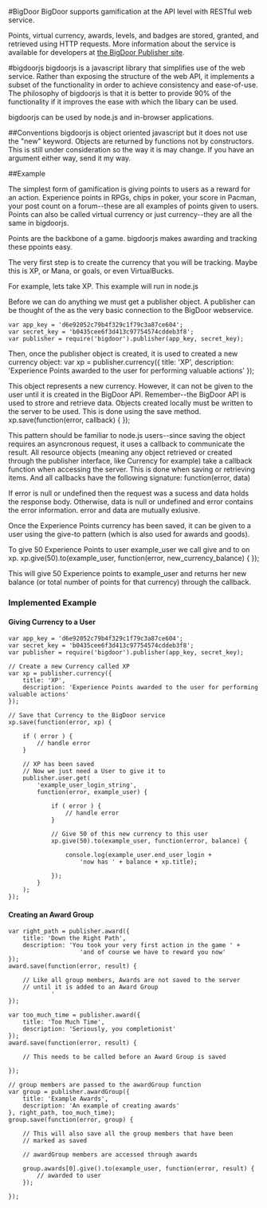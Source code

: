 #BigDoor
BigDoor supports gamification at the API level with RESTful web service.

Points, virtual currency, awards, levels, and badges are stored, granted, and retrieved using HTTP requests. More information about the service is available for developers at [the BigDoor Publisher site](http://publisher.bigdoor.com).

#bigdoorjs
bigdoorjs is a javascript library that simplifies use of the web service. Rather than exposing the structure of the web API, it implements a subset of the functionality in order to achieve consistency and ease-of-use. The philosophy of bigdoorjs is that it is better to provide 90% of the functionality if it improves the ease with which the libary can be used.

bigdoorjs can be used by node.js and in-browser applications.

##Conventions
bigdoorjs is object oriented javascript but it does not use the "new" keyword. Objects are returned by functions not by constructors. This is still under consideration so the way it is may change. If you have an argument either way, send it my way.

##Example

The simplest form of gamification is giving points to users as a reward for an action. Experience points in RPGs, chips in poker, your score in Pacman, your post count on a forum--these are all examples of points given to users. Points can also be called virtual currency or just currency--they are all the same in bigdoorjs.

Points are the backbone of a game. bigdoorjs makes awarding and tracking these ppoints easy.

The very first step is to create the currency that you will be tracking. Maybe this is XP, or Mana, or goals, or even VirtualBucks.

For example, lets take XP. This example will run in node.js

Before we can do anything we must get a publisher object. A publisher can be thought of the as the very basic connection to the BigDoor webservice.

	var app_key = 'd6e92052c79b4f329c1f79c3a87ce604';
	var secret_key = 'b0435cee6f3d413c97754574cddeb3f8';
	var publisher = require('bigdoor').publisher(app_key, secret_key);

Then, once the publisher object is created, it is used to created a new currency object:
	var xp = publisher.currency({
		title: 'XP',
		description: 'Experience Points awarded to the user for performing valuable actions'
	});

This object represents a new currency. However, it can not be given to the user until it is created in the BigDoor API. Remember--the BigDoor API is used to strore and retrieve data. Objects created locally must be written to the server to be used. This is done using the save method.
	xp.save(function(error, callback) { });

This pattern should be familiar to node.js users--since saving the object requires an asyncronous request, it uses a callback to communicate the result. All resource objects (meaning any object retrieved or created through the publisher interface, like Currency for example) take a callback function when accessing the server. This is done when saving or retrieving items. And all callbacks have the following signature:
	function(error, data)

If error is null or undefined then the request was a sucess and data holds the response body. Otherwise, data is null or undefined and error contains the error information. error and data are mutually exlusive.

Once the Experience Points currency has been saved, it can be given to a user using the give-to pattern (which is also used for awards and goods).

To give 50 Experience Points to user example_user we call give and to on xp.
	xp.give(50).to(example_user, function(error, new_currency_balance) { });

This will give 50 Experience points to example_user and returns her new balance (or total number of points for that currency) through the callback.

### Implemented Example
#### Giving Currency to a User
	var app_key = 'd6e92052c79b4f329c1f79c3a87ce604';
	var secret_key = 'b0435cee6f3d413c97754574cddeb3f8';
	var publisher = require('bigdoor').publisher(app_key, secret_key);

	// Create a new Currency called XP
	var xp = publisher.currency({
		title: 'XP',
		description: 'Experience Points awarded to the user for performing valuable actions'
	});

	// Save that Currency to the BigDoor service
	xp.save(function(error, xp) {

		if ( error ) {
			// handle error
		}

		// XP has been saved
		// Now we just need a User to give it to
		publisher.user.get(
			'example_user_login_string',
			function(error, example_user) {

				if ( error ) {
					// handle error
				}

				// Give 50 of this new currency to this user
				xp.give(50).to(example_user, function(error, balance) {
					
					console.log(example_user.end_user_login +
						'now has ' + balance + xp.title);

				});
			}
		);
	});

#### Creating an Award Group
	var right_path = publisher.award({
		title: 'Down the Right Path',
		description: 'You took your very first action in the game ' + 
						'and of course we have to reward you now'
	});
	award.save(function(error, result) {

		// Like all group members, Awards are not saved to the server 
		// until it is added to an Award Group
				'
	});

	var too_much_time = publisher.award({
		title: 'Too Much Time',
		description: 'Seriously, you completionist'
	});
	award.save(function(error, result) {

		// This needs to be called before an Award Group is saved

	});
	
	// group members are passed to the awardGroup function
	var group = publisher.awardGroup({
		title: 'Example Awards',
		description: 'An example of creating awards'
	}, right_path, too_much_time);
	group.save(function(error, group) {

		// This will also save all the group members that have been
		// marked as saved

		// awardGroup members are accessed through awards

		group.awards[0].give().to(example_user, function(error, result) {
			// awarded to user
		});

	});
